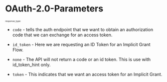 # OAuth-2.0-Parameters

<span style="font-size:0.5em;">response_type:</span>

* `code` - tells the auth endpoint that we want to obtain an authorization code that we can exchange for an access token.

* `id_token` - Here we are requesting an ID Token for an Implicit Grant Flow.

* `none` - The API will not return a code or an id token. This is use with id_token_hint only.

* `token` - This indicates that we want an access token for an Implicit Grant.


